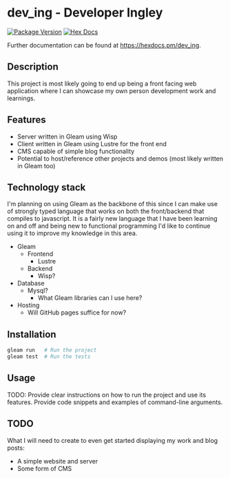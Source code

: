 # dev_ing - Developer Ingley

[![Package Version](https://img.shields.io/hexpm/v/dev_ing)](https://hex.pm/packages/dev_ing)
[![Hex Docs](https://img.shields.io/badge/hex-docs-ffaff3)](https://hexdocs.pm/dev_ing/)

Further documentation can be found at <https://hexdocs.pm/dev_ing>.

## Description
This project is most likely going to end up being a front facing web
application where I can showcase my own person development work and learnings.

## Features
- Server written in Gleam using Wisp
- Client written in Gleam using Lustre for the front end
- CMS capable of simple blog functionality
- Potential to host/reference other projects and demos (most likely written in Gleam too)

## Technology stack
I'm planning on using Gleam as the backbone of this since I can make use of
strongly typed language that works on both the front/backend that compiles to
javascript. It is a fairly new language that I have been learning on and off
and being new to functional programming I'd like to continue using it to
improve my knowledge in this area.

- Gleam
  - Frontend
    - Lustre
  - Backend
    - Wisp?
- Database
  - Mysql?
    - What Gleam libraries can I use here?
- Hosting
  - Will GitHub pages suffice for now?

## Installation

```sh
gleam run   # Run the project
gleam test  # Run the tests
```

## Usage
TODO: Provide clear instructions on how to run the project and use its
features. Provide code snippets and examples of command-line arguments.

## TODO
What I will need to create to even get started displaying my work and blog posts:
- A simple website and server
- Some form of CMS

